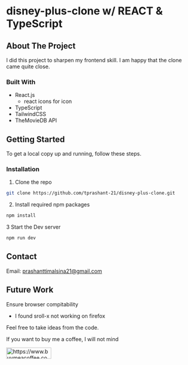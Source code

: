 # disney-plus-clone w/ REACT & TypeScript


<!-- ABOUT THE PROJECT -->
## About The Project

I did this project to sharpen my frontend skill.
I am happy that the clone came quite close.

### Built With

* React.js
  - react icons for icon
* TypeScript
* TailwindCSS
* TheMovieDB API

  

<!-- GETTING STARTED -->
## Getting Started

To get a local copy up and running, follow these steps.

### Installation

1. Clone the repo
```sh
git clone https://github.com/tprashant-21/disney-plus-clone.git
```

2. Install required npm packages   

```sh
npm install
```
     
3 Start the Dev server   

```sh
npm run dev
```


<!-- CONTACT -->
## Contact

Email: prashanttimalsina21@gmail.com

## Future Work
Ensure browser compitability
- I found sroll-x not working on firefox

Feel free to take ideas from the code. 

If you want to buy me a coffee, I will not mind
<p><a href="https://www.buymeacoffee.com/TimPrashant"> <img align="left" src="https://cdn.buymeacoffee.com/buttons/v2/default-yellow.png" height="30" width="120" alt="https://www.buymeacoffee.com/TimPrashant" /></a></p><br><br>



